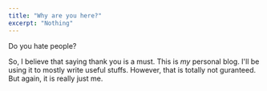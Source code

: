 ```yaml
---
title: "Why are you here?"
excerpt: "Nothing"
---
```


Do you hate people?

So, I believe that saying thank you is a must. This is _my_ personal blog. I'll be using it to mostly write useful stuffs. However, that is totally not guranteed. But again, it is really just me. 